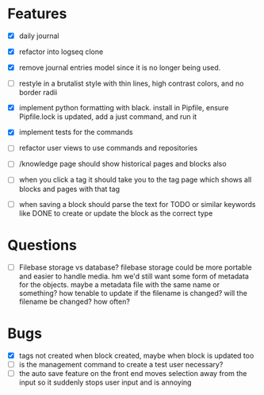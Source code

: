 # Features
- [x] daily journal
- [x] refactor into logseq clone
- [x] remove journal entries model since it is no longer being used.
- [ ] restyle in a brutalist style with thin lines,
      high contrast colors, and no border radii
- [x] implement python formatting with black. install in Pipfile,
      ensure Pipfile.lock is updated, add a just command, and run it
- [x] implement tests for the commands
- [ ] refactor user views to use commands and repositories
- [ ] /knowledge page should show historical pages and blocks also
- [ ] when you click a tag it should take you to the tag page which shows all blocks and pages with that tag
- [ ] when saving a block should parse the text for TODO or similar keywords like DONE to create or update the block as the correct type


# Questions
- [ ] Filebase storage vs database? filebase storage could
      be more portable and easier to handle media. hm we'd
      still want some form of metadata for the objects. maybe
      a metadata file with the same name or something? how tenable
      to update if the filename is changed? will the filename be changed?
      how often?

# Bugs
- [x] tags not created when block created, maybe when block is updated too
- [ ] is the management command to create a test user necessary?
- [ ] the auto save feature on the front end moves selection away from the input
      so it suddenly stops user input and is annoying
